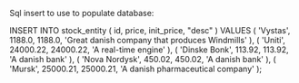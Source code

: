 Sql insert to use to populate database:

INSERT INTO stock_entity (
    id,
    price,
    init_price,
    "desc"
)
VALUES
    (
        'Vystas',
        1188.0,
        1188.0,
        'Great danish company that produces Windmills'
    ),
    (
        'Uniti',
         24000.22,
         24000.22,
        'A real-time engine'
    ),
    (
        'Dinske Bonk',
         113.92,
         113.92,
        'A danish bank'
    ),
    (
        'Nova Nordysk',
         450.02,
         450.02,
        'A danish bank'
    ),
    (
        'Mursk',
        25000.21,
        25000.21,
        'A danish pharmaceutical company'
    );
